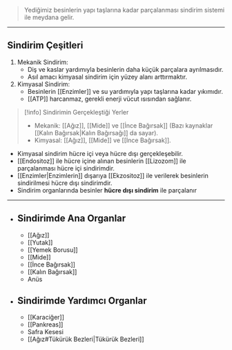 >Yediğimiz besinlerin yapı taşlarına kadar parçalanması sindirim sistemi ile meydana gelir.

---
## Sindirim Çeşitleri
1. Mekanik Sindirim:
	- Diş ve kaslar yardımıyla besinlerin daha küçük parçalara ayrılmasıdır.
	- Asıl amacı kimyasal sindirim için yüzey alanı arttırmaktır.
2. Kimyasal Sindirim:
	- Besinlerin [[Enzimler]] ve su yardımıyla yapı taşlarına kadar yıkımıdır.
	- [[ATP]] harcanmaz, gerekli enerji vücut ısısından sağlanır.

> [!info] Sindirimin Gerçekleştiği Yerler
> - Mekanik: [[Ağız]], [[Mide]] ve [[İnce Bağırsak]] (Bazı kaynaklar [[Kalın Bağırsak|Kalın Bağırsağı]] da sayar).
> - Kimyasal: [[Ağız]], [[Mide]] ve [[İnce Bağırsak]].

- Kimyasal sindirim hücre içi veya hücre dışı gerçekleşebilir.
- [[Endositoz]] ile hücre içine alınan besinlerin [[Lizozom]] ile parçalanması hücre içi sindirimdir.
- [[Enzimler|Enzimlerin]] dışarıya [[Ekzositoz]] ile verilerek besinlerin sindirilmesi hücre dışı sindirimdir.
- Sindirim organlarında besinler **hücre dışı sindirim** ile parçalanır

---

- ## Sindirimde Ana Organlar
	- [[Ağız]]
	- [[Yutak]]
	- [[Yemek Borusu]]
	- [[Mide]]
	- [[İnce Bağırsak]]
	- [[Kalın Bağırsak]]
	- Anüs
- ## Sindirimde Yardımcı Organlar
	- [[Karaciğer]]
	- [[Pankreas]]
	- Safra Kesesi
	- [[Ağız#Tükürük Bezleri|Tükürük Bezleri]]
